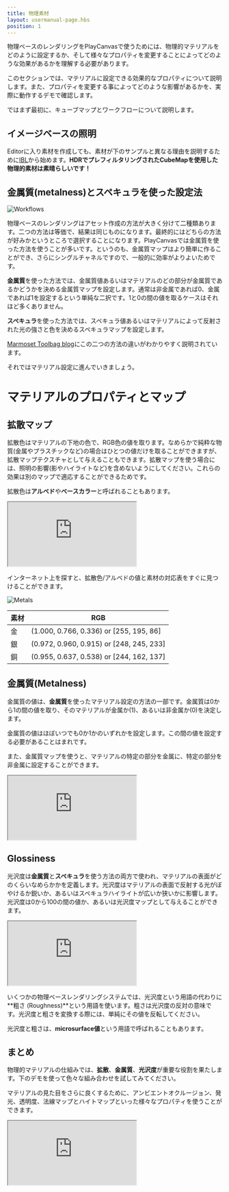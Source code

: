 ```yaml
---
title: 物理素材
layout: usermanual-page.hbs
position: 1
---
```


物理ベースのレンダリングをPlayCanvasで使うためには、物理的マテリアルをどのように設定するか、そして様々なプロパティを変更することによってどのような効果があるかを理解する必要があります。

このセクションでは、マテリアルに設定できる効果的なプロパティについて説明します。また、プロパティを変更する事によってどのような影響があるかを、実際に動作するデモで確認します。

ではまず最初に、キューブマップとワークフローについて説明します。

## イメージベースの照明

Editorに入り素材を作成しても、素材が下のサンプルと異なる理由を説明するために[IBL][6]から始めます。**HDRでプレフィルタリングされたCubeMapを使用した物理的素材は素晴らしいです！**

## 金属質(metalness)とスペキュラを使った設定法

![Workflows][4]

物理ベースのレンダリングはアセット作成の方法が大きく分けて二種類あります。二つの方法は等価で、結果は同じものになります。最終的にはどちらの方法が好みかというところで選択することになります。PlayCanvasでは金属質を使った方法を使うことが多いです。というのも、金属質マップはより簡単に作ることができ、さらにシングルチャネルですので、一般的に効率がよりよいためです。

**金属質**を使った方法では、金属質値あるいはマテリアルのどの部分が金属質であるかどうかを決める金属質マップを設定します。通常は非金属であれば0、金属であれば1を設定するという単純な二択です。1と0の間の値を取るケースはそれほど多くありません。

**スペキュラ**を使った方法では、スペキュラ値あるいはマテリアルによって反射された光の強さと色を決めるスペキュラマップを設定します。

[Marmoset Toolbag blog][5]にこの二つの方法の違いがわかりやすく説明されています。

それではマテリアル設定に進んでいきましょう。

# マテリアルのプロパティとマップ

## 拡散マップ

拡散色はマテリアルの下地の色で、RGB色の値を取ります。なめらかで純粋な物質(金属やプラスチックなど)の場合はひとつの値だけを取ることができますが、拡散マップテクスチャとして与えることもできます。拡散マップを使う場合には、照明の影響(影やハイライトなど)を含めないようにしてください。これらの効果は別のマップで適応することができるためです。

拡散色は**アルベド**や**ベースカラー**と呼ばれることもあります。

<iframe loading="lazy" src="https://playcanv.as/p/Q28EwTwQ/?color" title="Physical Materials - Diffuse"></iframe>

インターネット上を探すと、拡散色/アルベドの値と素材の対応表をすぐに見つけることができます。

![Metals][3]

| 素材 | RGB                                      |
|----------|------------------------------------------|
| 金     | (1.000, 0.766, 0.336) or [255, 195, 86]  |
| 銀   | (0.972, 0.960, 0.915) or [248, 245, 233] |
| 銅   | (0.955, 0.637, 0.538) or [244, 162, 137] |

## 金属質(Metalness)

金属質の値は、**金属質**を使ったマテリアル設定の方法の一部です。金属質は0から1の間の値を取り、そのマテリアルが金属か(1)、あるいは非金属か(0)を決定します。

<div class="alert-info">
金属質の値はほぼいつでも0か1かのいずれかを設定します。この間の値を設定する必要があることはまれです。
</div>

また、金属質マップを使うと、マテリアルの特定の部分を金属に、特定の部分を非金属に設定することができます。

<iframe loading="lazy" src="https://playcanv.as/p/Q28EwTwQ/?metal" title="Physical Materials - Metalness"></iframe>

## Glossiness

光沢度は**金属質**と**スペキュラ**を使う方法の両方で使われ、マテリアルの表面がどのくらいなめらかかを定義します。光沢度はマテリアルの表面で反射する光がぼやけるか鋭いか、あるいはスペキュラハイライトが広いか狭いかに影響します。光沢度は0から100の間の値か、あるいは光沢度マップとして与えることができます。

<iframe loading="lazy" src="https://playcanv.as/p/Q28EwTwQ/?gloss" title="Physical Materials - Glossiness"></iframe>

いくつかの物理ベースレンダリングシステムでは、光沢度という用語の代わりに**粗さ (Roughness)**という用語を使います。粗さは光沢度の反対の意味です。光沢度と粗さを変換する際には、単純にその値を反転してください。

光沢度と粗さは、**microsurface値**という用語で呼ばれることもあります。

## まとめ

物理的マテリアルの仕組みでは、**拡散**、**金属質**、**光沢度**が重要な役割を果たします。下のデモを使って色々な組み合わせを試してみてください。

マテリアルの見た目をさらに良くするために、アンビエントオクルージョン、発光、透明度、法線マップとハイトマップといった様々なプロパティを使うことができます。

<iframe loading="lazy" src="https://playcanv.as/p/Q28EwTwQ/" title="Physical Materials - All"></iframe>

[1]: https://store.playcanvas.com
[2]: /user-manual/glossary#high-dynamic-range
[3]: /images/user-manual/graphics/physical-rendering/metals.jpg
[4]: /images/user-manual/graphics/physical-rendering/workflows.jpg
[5]: https://marmoset.co/posts/pbr-texture-conversion/
[6]: /user-manual/graphics/physical-rendering/image-based-lighting/
